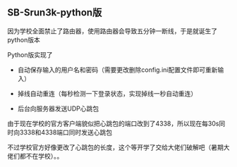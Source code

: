 ## SB-Srun3k-python版
因为学校全面禁止了路由器，使用路由器会导致五分钟一断线，于是就诞生了python版本

Python版实现了

- 自动保存输入的用户名和密码（需要更改删除config.ini配置文件即可重新输入）

- 掉线自动重连（每秒检测一下登录状态，实现掉线一秒自动重连）

- 后台向服务器发送UDP心跳包

由于现在学校的官方客户端貌似把心跳包的端口改到了4338，所以现在每30s同时向3338和4338端口同时发送心跳包

不过学校官方好像更改了心跳包的长度，这个等开学了交给大佬们破解吧（暑期大佬们都不在学校）。。
